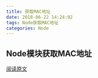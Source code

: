 ```yaml
---
title: 获取MAC地址
date: 2018-06-22 14:24:02
tags: Node获取MAC地址
categories: Node
---
```

## Node模块获取MAC地址

[阅读原文](https://www.npmjs.com/package/address)

